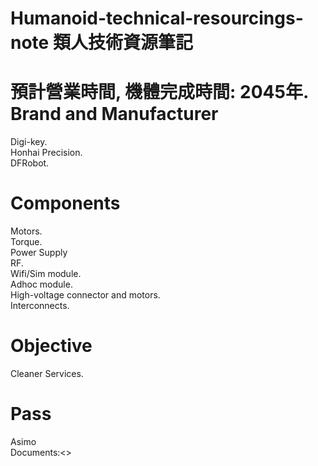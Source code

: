 # Humanoid-technical-resourcings-note 類人技術資源筆記

預計營業時間, 機體完成時間: 2045年.<br>
Brand and Manufacturer
====
Digi-key.<br>
Honhai Precision.<br>
DFRobot.<br>

Components
====
Motors.<br>
Torque.<br>
Power Supply<br>
RF.<br>
Wifi/Sim module.<br>
Adhoc module.<br>
High-voltage connector and motors.<br>
Interconnects.<br>

Objective
====
Cleaner Services.

Pass
====
Asimo<br>
Documents:<>
